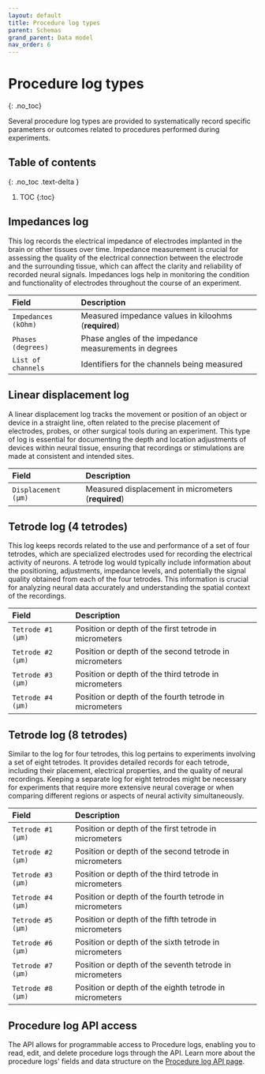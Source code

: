```yaml
---
layout: default
title: Procedure log types
parent: Schemas
grand_parent: Data model
nav_order: 6
---
```


# Procedure log types
{: .no_toc}

Several procedure log types are provided to systematically record specific parameters or outcomes related to procedures performed during experiments.

## Table of contents
{: .no_toc .text-delta }

1. TOC
{:toc}

## Impedances log

This log records the electrical impedance of electrodes implanted in the brain or other tissues over time. Impedance measurement is crucial for assessing the quality of the electrical connection between the electrode and the surrounding tissue, which can affect the clarity and reliability of recorded neural signals. Impedances logs help in monitoring the condition and functionality of electrodes throughout the course of an experiment.

| Field | Description |
|:------|:------------|
| `Impedances (kOhm)` | Measured impedance values in kiloohms (**required**) |
| `Phases (degrees)` | Phase angles of the impedance measurements in degrees |
| `List of channels` | Identifiers for the channels being measured |

## Linear displacement log

A linear displacement log tracks the movement or position of an object or device in a straight line, often related to the precise placement of electrodes, probes, or other surgical tools during an experiment. This type of log is essential for documenting the depth and location adjustments of devices within neural tissue, ensuring that recordings or stimulations are made at consistent and intended sites.

| Field | Description |
|:------|:------------|
| `Displacement (μm)` | Measured displacement in micrometers (**required**) |

## Tetrode log (4 tetrodes)

This log keeps records related to the use and performance of a set of four tetrodes, which are specialized electrodes used for recording the electrical activity of neurons. A tetrode log would typically include information about the positioning, adjustments, impedance levels, and potentially the signal quality obtained from each of the four tetrodes. This information is crucial for analyzing neural data accurately and understanding the spatial context of the recordings.

| Field | Description |
|:------|:------------|
| `Tetrode #1 (μm)` | Position or depth of the first tetrode in micrometers |
| `Tetrode #2 (μm)` | Position or depth of the second tetrode in micrometers |
| `Tetrode #3 (μm)` | Position or depth of the third tetrode in micrometers |
| `Tetrode #4 (μm)` | Position or depth of the fourth tetrode in micrometers |

## Tetrode log (8 tetrodes)

Similar to the log for four tetrodes, this log pertains to experiments involving a set of eight tetrodes. It provides detailed records for each tetrode, including their placement, electrical properties, and the quality of neural recordings. Keeping a separate log for eight tetrodes might be necessary for experiments that require more extensive neural coverage or when comparing different regions or aspects of neural activity simultaneously.

| Field | Description |
|:------|:------------|
| `Tetrode #1 (μm)` | Position or depth of the first tetrode in micrometers |
| `Tetrode #2 (μm)` | Position or depth of the second tetrode in micrometers |
| `Tetrode #3 (μm)` | Position or depth of the third tetrode in micrometers |
| `Tetrode #4 (μm)` | Position or depth of the fourth tetrode in micrometers |
| `Tetrode #5 (μm)` | Position or depth of the fifth tetrode in micrometers |
| `Tetrode #6 (μm)` | Position or depth of the sixth tetrode in micrometers |
| `Tetrode #7 (μm)` | Position or depth of the seventh tetrode in micrometers |
| `Tetrode #8 (μm)` | Position or depth of the eighth tetrode in micrometers |

## Procedure log API access

The API allows for programmable access to Procedure logs, enabling you to read, edit, and delete procedure logs through the API. Learn more about the procedure logs' fields and data structure on the [Procedure log API page]({{"api/modules/actionlog/"|absolute_url}}).